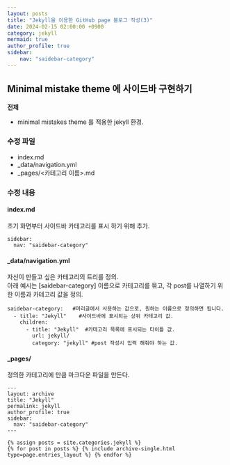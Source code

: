 ```yaml
---
layout: posts
title: "Jekyll을 이용한 GitHub page 블로그 작성(3)" 
date: 2024-02-15 02:00:00 +0900
category: jekyll
mermaid: true
author_profile: true
sidebar:
    nav: "saidebar-category"
---
```


## Minimal mistake theme 에 사이드바 구현하기

**전제**

- minimal mistakes theme 를 적용한 jekyll 환경.

### 수정 파일

- index.md
- _data/navigation.yml
- _pages/<카테고리 이름>.md

### 수정 내용

#### index.md

초기 화면부터 사이드바 카테고리를 표시 하기 위해 추가.

```
sidebar:
  nav: "saidebar-category"
```

#### _data/navigation.yml

자신이 만들고 싶은 카테고리의 트리를 정의.  
아래 예시는 [saidebar-category] 이름으로 카테고리를 묶고, 각 post를 나열하기 위한 이름과 카테고리 값을 정의.  

```
saidebar-category:   #머리글에서 사용하는 값으로, 원하는 이름으로 정의하면 됩니다.
  - title: "Jekyll"    #사이드바에 표시되는 상위 카테고리 값.
    children:
      - title: "Jekyll"  #카테고리 목록에 표시되는 타이틀 값.
        url: jekyll/
        category: "jekyll" #post 작성시 입력 해줘야 하는 값.
```



#### _pages/

정의한 카테고리에 만큼 마크다운 파일을 만든다.

```
---
layout: archive
title: "Jekyll"
permalink: jekyll
author_profile: true
sidebar:
  nav: "saidebar-category"
---

{% assign posts = site.categories.jekyll %}
{% for post in posts %} {% include archive-single.html type=page.entries_layout %} {% endfor %}
```